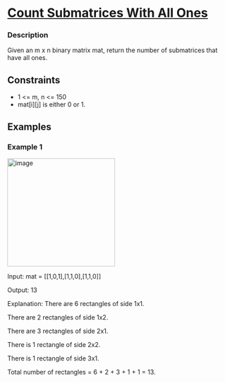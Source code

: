 # [Count Submatrices With All Ones](https://leetcode.com/problems/count-submatrices-with-all-ones/)

### Description

Given an m x n binary matrix mat, return the number of submatrices that have all ones.



## Constraints

- 1 <= m, n <= 150
- mat[i][j] is either 0 or 1.

## Examples

### Example 1
<img width="244" height="245" alt="image" src="https://github.com/user-attachments/assets/75c18093-ad55-46b8-93a2-4b59309fc6bb" />

Input: mat = [[1,0,1],[1,1,0],[1,1,0]]

Output: 13

Explanation: 
There are 6 rectangles of side 1x1.

There are 2 rectangles of side 1x2.

There are 3 rectangles of side 2x1.

There is 1 rectangle of side 2x2. 

There is 1 rectangle of side 3x1.

Total number of rectangles = 6 + 2 + 3 + 1 + 1 = 13.
